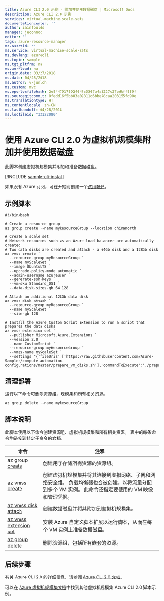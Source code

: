 ```yaml
---
title: Azure CLI 2.0 示例 - 附加并使用数据磁盘 | Microsoft Docs
description: Azure CLI 2.0 示例
services: virtual-machine-scale-sets
documentationcenter: ''
author: iainfoulds
manager: jeconnoc
editor: ''
tags: azure-resource-manager
ms.assetid: ''
ms.service: virtual-machine-scale-sets
ms.devlang: azurecli
ms.topic: sample
ms.tgt_pltfrm: na
ms.workload: na
origin.date: 03/27/2018
ms.date: 04/25/2018
ms.author: v-junlch
ms.custom: mvc
ms.openlocfilehash: 2e8447917892464fc3367a4a2227c27edbff859f
ms.sourcegitcommit: 0fedd16f5bb03a02811d6bbe58caa203155fd90e
ms.translationtype: HT
ms.contentlocale: zh-CN
ms.lasthandoff: 04/28/2018
ms.locfileid: "32122080"
---
```

# <a name="attach-and-use-data-disks-with-a-virtual-machine-scale-set-with-the-azure-cli-20"></a>使用 Azure CLI 2.0 为虚拟机规模集附加并使用数据磁盘
此脚本创建虚拟机规模集并附加和准备数据磁盘。

[!INCLUDE [sample-cli-install](../../../includes/sample-cli-install.md)]

如果没有 Azure 订阅，可在开始前创建一个[试用帐户](https://www.azure.cn/pricing/1rmb-trial)。

## <a name="sample-script"></a>示例脚本
```azurecli
#!/bin/bash

# Create a resource group
az group create --name myResourceGroup --location chinanorth

# Create a scale set
# Network resources such as an Azure load balancer are automatically created
# Two data disks are created and attach - a 64Gb disk and a 128Gb disk
az vmss create `
  --resource-group myResourceGroup `
  --name myScaleSet `
  --image UbuntuLTS `
  --upgrade-policy-mode automatic `
  --admin-username azureuser `
  --generate-ssh-keys `
  --vm-sku Standard_DS1 `
  --data-disk-sizes-gb 64 128

# Attach an additional 128Gb data disk
az vmss disk attach `
  --resource-group myResourceGroup `
  --name myScaleSet `
  --size-gb 128

# Install the Azure Custom Script Extension to run a script that prepares the data disks
az vmss extension set `
  --publisher Microsoft.Azure.Extensions `
  --version 2.0 `
  --name CustomScript `
  --resource-group myResourceGroup `
  --vmss-name myScaleSet `
  --settings "{'fileUris':['https://raw.githubusercontent.com/Azure-Samples/compute-automation-configurations/master/prepare_vm_disks.sh'],'commandToExecute':'./prepare_vm_disks.sh'}"
```

## <a name="clean-up-deployment"></a>清理部署
运行以下命令可删除资源组、规模集和所有相关资源。

```azurecli
az group delete --name myResourceGroup
```

## <a name="script-explanation"></a>脚本说明
此脚本使用以下命令创建资源组、虚拟机规模集和所有相关资源。 表中的每条命令均链接到特定于命令的文档。

| 命令 | 注释 |
|---|---|
| [az group create](/cli/ad/group#az_ad_group_create) | 创建用于存储所有资源的资源组。 |
| [az vmss create](/cli/vmss#az_vmss_create) | 创建虚拟机规模集并将其连接到虚拟网络、子网和网络安全组。 负载均衡器也会被创建，以将流量分配到多个 VM 实例。 此命令还指定要使用的 VM 映像和管理凭据。  |
| [az vmss disk attach](/cli/vmss/disk#az_vmss_disk_attach) | 创建数据磁盘并将其附加到虚拟机规模集。 |
| [az vmss extension set](/cli/vmss/extension#az_vmss_extension_set) | 安装 Azure 自定义脚本扩展以运行脚本，从而在每个 VM 实例上准备数据磁盘。 |
| [az group delete](/cli/ad/group#delete) | 删除资源组，包括所有嵌套的资源。 |

## <a name="next-steps"></a>后续步骤
有关 Azure CLI 2.0 的详细信息，请参阅 [Azure CLI 2.0 文档](/cli/?view=azure-cli-latest)。

可以在 [Azure 虚拟机规模集文档](../cli-samples.md)中找到其他虚拟机规模集 Azure CLI 2.0 脚本示例。

